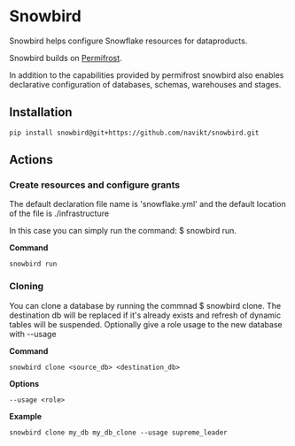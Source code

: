 # Snowbird

Snowbird helps configure Snowflake resources for dataproducts.

Snowbird builds on [Permifrost](https://about.gitlab.com/handbook/business-technology/data-team/platform/permifrost/).

In addition to the capabilities provided by permifrost snowbird also enables declarative configuration of databases, schemas, warehouses and stages.

## Installation

```shell
pip install snowbird@git+https://github.com/navikt/snowbird.git
```

## Actions

### Create resources and configure grants

The default declaration file name is 'snowflake.yml' and the default location of the file is ./infrastructure

In this case you can simply run the command: $ snowbird run.

**Command**

```shell
snowbird run
```

### Cloning

You can clone a database by running the commnad $ snowbird clone. The destination db will be replaced if it's already exists and refresh of dynamic tables will be suspended. Optionally give a role usage to the new database with --usage

**Command**

```shell
snowbird clone <source_db> <destination_db>
```

**Options**

```shell
--usage <role>
```

**Example**

```shell
snowbird clone my_db my_db_clone --usage supreme_leader
```
